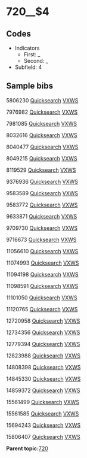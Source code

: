 # 720\_\_$4

## Codes

-   Indicators
    -   First: \_
    -   Second: \_
-   Subfield: 4

## Sample bibs

5806230 [Quicksearch](https://search.library.yale.edu/catalog/5806230) [VXWS](http://prodorbis.library.yale.edu:7014/vxws/GetHoldingsService?bibId=5806230)

7976982 [Quicksearch](https://search.library.yale.edu/catalog/7976982) [VXWS](http://prodorbis.library.yale.edu:7014/vxws/GetHoldingsService?bibId=7976982)

7981085 [Quicksearch](https://search.library.yale.edu/catalog/7981085) [VXWS](http://prodorbis.library.yale.edu:7014/vxws/GetHoldingsService?bibId=7981085)

8032616 [Quicksearch](https://search.library.yale.edu/catalog/8032616) [VXWS](http://prodorbis.library.yale.edu:7014/vxws/GetHoldingsService?bibId=8032616)

8040477 [Quicksearch](https://search.library.yale.edu/catalog/8040477) [VXWS](http://prodorbis.library.yale.edu:7014/vxws/GetHoldingsService?bibId=8040477)

8049215 [Quicksearch](https://search.library.yale.edu/catalog/8049215) [VXWS](http://prodorbis.library.yale.edu:7014/vxws/GetHoldingsService?bibId=8049215)

8119529 [Quicksearch](https://search.library.yale.edu/catalog/8119529) [VXWS](http://prodorbis.library.yale.edu:7014/vxws/GetHoldingsService?bibId=8119529)

9376936 [Quicksearch](https://search.library.yale.edu/catalog/9376936) [VXWS](http://prodorbis.library.yale.edu:7014/vxws/GetHoldingsService?bibId=9376936)

9583589 [Quicksearch](https://search.library.yale.edu/catalog/9583589) [VXWS](http://prodorbis.library.yale.edu:7014/vxws/GetHoldingsService?bibId=9583589)

9583772 [Quicksearch](https://search.library.yale.edu/catalog/9583772) [VXWS](http://prodorbis.library.yale.edu:7014/vxws/GetHoldingsService?bibId=9583772)

9633871 [Quicksearch](https://search.library.yale.edu/catalog/9633871) [VXWS](http://prodorbis.library.yale.edu:7014/vxws/GetHoldingsService?bibId=9633871)

9709730 [Quicksearch](https://search.library.yale.edu/catalog/9709730) [VXWS](http://prodorbis.library.yale.edu:7014/vxws/GetHoldingsService?bibId=9709730)

9716673 [Quicksearch](https://search.library.yale.edu/catalog/9716673) [VXWS](http://prodorbis.library.yale.edu:7014/vxws/GetHoldingsService?bibId=9716673)

11056610 [Quicksearch](https://search.library.yale.edu/catalog/11056610) [VXWS](http://prodorbis.library.yale.edu:7014/vxws/GetHoldingsService?bibId=11056610)

11074993 [Quicksearch](https://search.library.yale.edu/catalog/11074993) [VXWS](http://prodorbis.library.yale.edu:7014/vxws/GetHoldingsService?bibId=11074993)

11094198 [Quicksearch](https://search.library.yale.edu/catalog/11094198) [VXWS](http://prodorbis.library.yale.edu:7014/vxws/GetHoldingsService?bibId=11094198)

11098591 [Quicksearch](https://search.library.yale.edu/catalog/11098591) [VXWS](http://prodorbis.library.yale.edu:7014/vxws/GetHoldingsService?bibId=11098591)

11101050 [Quicksearch](https://search.library.yale.edu/catalog/11101050) [VXWS](http://prodorbis.library.yale.edu:7014/vxws/GetHoldingsService?bibId=11101050)

11120765 [Quicksearch](https://search.library.yale.edu/catalog/11120765) [VXWS](http://prodorbis.library.yale.edu:7014/vxws/GetHoldingsService?bibId=11120765)

12720958 [Quicksearch](https://search.library.yale.edu/catalog/12720958) [VXWS](http://prodorbis.library.yale.edu:7014/vxws/GetHoldingsService?bibId=12720958)

12734356 [Quicksearch](https://search.library.yale.edu/catalog/12734356) [VXWS](http://prodorbis.library.yale.edu:7014/vxws/GetHoldingsService?bibId=12734356)

12779394 [Quicksearch](https://search.library.yale.edu/catalog/12779394) [VXWS](http://prodorbis.library.yale.edu:7014/vxws/GetHoldingsService?bibId=12779394)

12823988 [Quicksearch](https://search.library.yale.edu/catalog/12823988) [VXWS](http://prodorbis.library.yale.edu:7014/vxws/GetHoldingsService?bibId=12823988)

14808398 [Quicksearch](https://search.library.yale.edu/catalog/14808398) [VXWS](http://prodorbis.library.yale.edu:7014/vxws/GetHoldingsService?bibId=14808398)

14845330 [Quicksearch](https://search.library.yale.edu/catalog/14845330) [VXWS](http://prodorbis.library.yale.edu:7014/vxws/GetHoldingsService?bibId=14845330)

14859372 [Quicksearch](https://search.library.yale.edu/catalog/14859372) [VXWS](http://prodorbis.library.yale.edu:7014/vxws/GetHoldingsService?bibId=14859372)

15561499 [Quicksearch](https://search.library.yale.edu/catalog/15561499) [VXWS](http://prodorbis.library.yale.edu:7014/vxws/GetHoldingsService?bibId=15561499)

15561585 [Quicksearch](https://search.library.yale.edu/catalog/15561585) [VXWS](http://prodorbis.library.yale.edu:7014/vxws/GetHoldingsService?bibId=15561585)

15694243 [Quicksearch](https://search.library.yale.edu/catalog/15694243) [VXWS](http://prodorbis.library.yale.edu:7014/vxws/GetHoldingsService?bibId=15694243)

15806407 [Quicksearch](https://search.library.yale.edu/catalog/15806407) [VXWS](http://prodorbis.library.yale.edu:7014/vxws/GetHoldingsService?bibId=15806407)

**Parent topic:**[720](../../tags/720/720.md)

